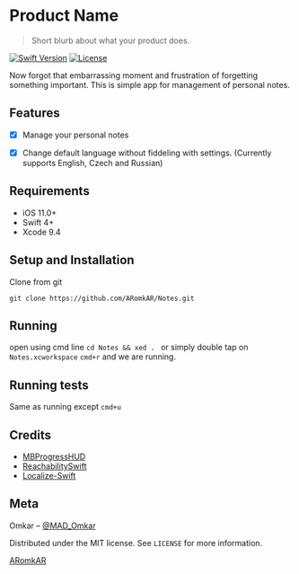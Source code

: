 # Product Name
> Short blurb about what your product does.

[![Swift Version][swift-image]][swift-url]
[![License][license-image]][license-url]

Now forgot that embarrassing moment and frustration of forgetting something important. This is simple app for management of personal notes. 


## Features

- [x] Manage your personal notes
- [x] Change default language without fiddeling with settings. (Currently supports English, Czech and Russian)


## Requirements

- iOS 11.0+
- Swift 4+
- Xcode 9.4

## Setup and Installation
Clone from git  
```
git clone https://github.com/ARomkAR/Notes.git
```

## Running 
open using cmd line `cd Notes && xed . `
or simply double tap on `Notes.xcworkspace` 
`cmd+r` and we are running. 

## Running tests 
Same as running except `cmd+u`

## Credits
- [MBProgressHUD](https://github.com/jdg/MBProgressHUD)
- [ReachabilitySwift](https://github.com/ashleymills/Reachability.swift)
- [Localize-Swift](https://github.com/marmelroy/Localize-Swift)

## Meta

Omkar – [@MAD_Omkar](https://twitter.com/MAD_OmkAR)

Distributed under the MIT license. See ``LICENSE`` for more information.

[ARomkAR](https://github.com/ARomkAR)

[swift-image]:https://img.shields.io/badge/swift-4.0-orange.svg
[swift-url]: https://swift.org/
[license-image]: https://img.shields.io/badge/License-MIT-blue.svg
[license-url]: LICENSE